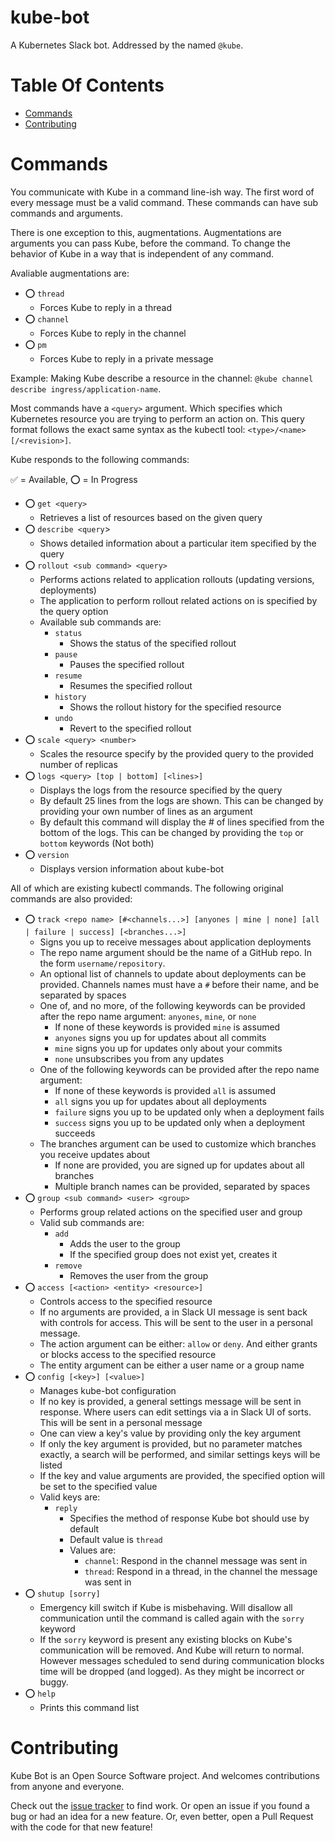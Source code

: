 # kube-bot
A Kubernetes Slack bot. Addressed by the named `@kube`.  

# Table Of Contents
- [Commands](#commands)
- [Contributing](#contributing)

# Commands
You communicate with Kube in a command line-ish way. The first word of every 
message must be a valid command. These commands can have sub commands and 
arguments.  

There is one exception to this, augmentations. Augmentations are arguments you 
can pass Kube, before the command. To change the behavior of Kube in a way that 
is independent of any command. 

Avaliable augmentations are:

- ⭕ `thread`
    - Forces Kube to reply in a thread
- ⭕ `channel`
    - Forces Kube to reply in the channel
- ⭕ `pm`
    - Forces Kube to reply in a private message

Example: Making Kube describe a resource in the channel: `@kube channel describe ingress/application-name`.

Most commands have a `<query>` argument. Which specifies which Kubernetes 
resource you are trying to perform an action on. This query format follows the 
exact same syntax as the kubectl tool: `<type>/<name>[/<revision>]`.

Kube responds to the following commands:

✅ = Available, ⭕ = In Progress

- ⭕ `get <query>`
    - Retrieves a list of resources based on the given query
- ⭕ `describe <query`>
    - Shows detailed information about a particular item specified by the query
- ⭕ `rollout <sub command> <query>`
    - Performs actions related to application rollouts (updating versions, 
      deployments)
    - The application to perform rollout related actions on is specified by the 
      query option
    - Available sub commands are:
        - `status`
            - Shows the status of the specified rollout
        - `pause`
            - Pauses the specified rollout
        - `resume`
            - Resumes the specified rollout
        - `history`
            - Shows the rollout history for the specified resource
        - `undo`
            - Revert to the specified rollout
- ⭕ `scale <query> <number>`
    - Scales the resource specify by the provided query to the provided number 
      of replicas
- ⭕ `logs <query> [top | bottom] [<lines>]`
    - Displays the logs from the resource specified by the query
    - By default 25 lines from the logs are shown. This can be changed by 
      providing your own number of lines as an argument
    - By default this command will display the # of lines specified from the 
      bottom of the logs. This can be changed by providing the `top` or `bottom` 
      keywords (Not both)
- ⭕ `version`
    - Displays version information about kube-bot

All of which are existing kubectl commands. The following original commands 
are also provided:

- ⭕ `track <repo name> [#<channels...>] [anyones | mine | none] [all | failure | success] [<branches...>]`
    - Signs you up to receive messages about application deployments
    - The repo name argument should be the name of a GitHub repo. In the form 
      `username/repository`.
    - An optional list of channels to update about deployments can be provided. 
      Channels names must have a `#` before their name, and be separated by 
      spaces
    - One of, and no more, of the following keywords can be provided after the 
      repo name argument: `anyones`, `mine`, or `none`
        - If none of these keywords is provided `mine` is assumed
        - `anyones` signs you up for updates about all commits
        - `mine` signs you up for updates only about your commits
        - `none` unsubscribes you from any updates
    - One of the following keywords can be provided after the repo name
      argument:
        - If none of these keywords is provided `all` is assumed
        - `all` signs you up for updates about all deployments
        - `failure` signs you up to be updated only when a deployment fails
        - `success` signs you up to be updated only when a deployment succeeds 
    - The branches argument can be used to customize which branches you receive 
      updates about
        - If none are provided, you are signed up for updates about all branches 
        - Multiple branch names can be provided, separated by spaces
- ⭕ `group <sub command> <user> <group>`
    - Performs group related actions on the specified user and group
    - Valid sub commands are:
        - `add`
            - Adds the user to the group
            - If the specified group does not exist yet, creates it
        - `remove`
            - Removes the user from the group
- ⭕ `access [<action> <entity> <resource>]`
    - Controls access to the specified resource
    - If no arguments are provided, a in Slack UI message is sent back with 
      controls for access. This will be sent to the user in a personal message.
    - The action argument can be either: `allow` or `deny`. And either grants 
      or blocks access to the specified resource
    - The entity argument can be either a user name or a group name
- ⭕ `config [<key>] [<value>]`
    - Manages kube-bot configuration
    - If no key is provided, a general settings message will be sent in 
      response. Where users can edit settings via a in Slack UI of sorts. This 
      will be sent in a personal message
    - One can view a key's value by providing only the key argument
    - If only the key argument is provided, but no parameter matches exactly, 
      a search will be performed, and similar settings keys will be listed
    - If the key and value arguments are provided, the specified option will be 
      set to the specified value
    - Valid keys are:
        - `reply`
            - Specifies the method of response Kube bot should use by default
            - Default value is `thread`
            - Values are:
                - `channel`: Respond in the channel message was sent in
                - `thread`: Respond in a thread, in the channel the message was 
                            sent in
- ⭕ `shutup [sorry]`
    - Emergency kill switch if Kube is misbehaving. Will disallow all 
      communication until the command is called again with the `sorry` keyword
    - If the `sorry` keyword is present any existing blocks on Kube's 
      communication will be removed. And Kube will return to normal. However 
      messages scheduled to send during communication blocks time will be 
      dropped (and logged). As they might be incorrect or buggy.
- ⭕ `help`
    - Prints this command list

# Contributing
Kube Bot is an Open Source Software project. And welcomes contributions from 
anyone and everyone.  

Check out the [issue tracker](https://github.com/Noah-Huppert/kube-bot) to find 
work. Or open an issue if you found a bug or had an idea for a new feature. 
Or, even better, open a Pull Request with the code for that new feature!
